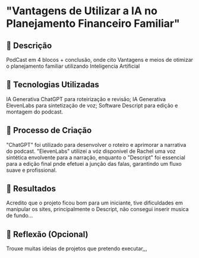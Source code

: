 # "Vantagens de Utilizar a IA no Planejamento Financeiro Familiar"

## 📒 Descrição
PodCast em 4 blocos + conclusão, onde cito Vantagens e meios de otimizar o planejamento familiar utilizando Inteligencia Artificial

## 🤖 Tecnologias Utilizadas
IA Generativa ChatGPT para roteirização e revisão;
IA Generativa ElevenLabs para sintetização de voz;
Software Descript para edição e montagem do podcast.

## 🧐 Processo de Criação
"ChatGPT" foi utilizado para desenvolver o roteiro e aprimorar a narrativa do podcast. "ElevenLabs" utilizei a vóz disponivel de Rachel uma voz sintética envolvente para a narração, enquanto o "Descript" foi essencial para a edição final pnde efetuei a junção das falas, garantindo um fluxo suave e profissional.

## 🚀 Resultados
Acredito que o projeto ficou bom para um iniciante, tive dificuldades em manipular os sites, principalmente o Descript, não consegui inserir musica de fundo...

## 💭 Reflexão (Opcional)
Trouxe muitas ideias de projetos que pretendo executar,,,
